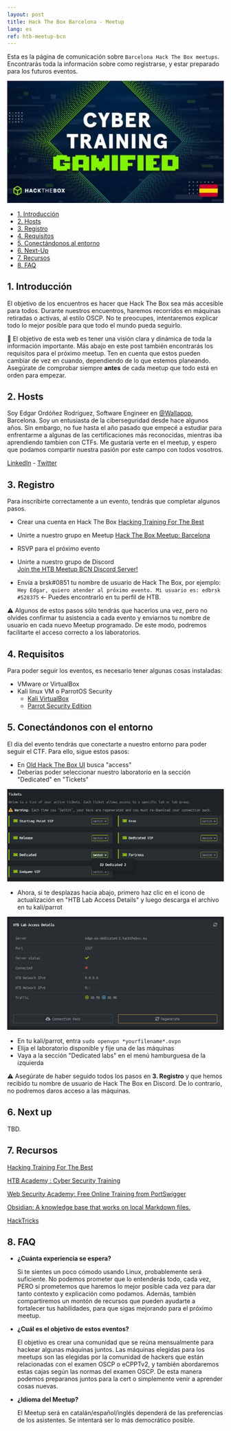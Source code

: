 ```yaml
---
layout: post
title: Hack The Box Barcelona - Meetup
lang: es
ref: htb-meetup-bcn
---
```


Esta es la página de comunicación sobre `Barcelona Hack The Box meetups`. Encontrarás toda la información sobre como registrarse, y estar preparado para los futuros eventos.

![](/assets/posts/htb-bcn-meetup/htb-bcn-meetup.jpeg)

- [1. Introducción](#1-introduccin)
- [2. Hosts](#2-hosts)
- [3. Registro](#3-registro)
- [4. Requisitos](#4-requisitos)
- [5. Conectándonos al entorno](#5-conectndonos-con-el-entorno)
- [6. Next-Up](#6-next-up)
- [7. Recursos](#7-recursos)
- [8. FAQ](#8-faq)

## 1. Introducción

El objetivo de los encuentros es hacer que Hack The Box sea más accesible para todos. Durante nuestros encuentros, haremos recorridos en máquinas retiradas o activas, al estilo OSCP. No te preocupes, intentaremos explicar todo lo mejor posible para que todo el mundo pueda seguirlo.

📢 El objetivo de esta web es tener una visión clara y dinámica de toda la información importante. Más abajo en este post también encontrarás los requisitos para el próximo meetup. Ten en cuenta que estos pueden cambiar de vez en cuando, dependiendo de lo que estemos planeando. Asegúrate de comprobar siempre **antes** de cada meetup que todo está en orden para empezar.

## 2. Hosts

Soy Edgar Ordóñez Rodríguez, Software Engineer en [@Wallapop](https://es.wallapop.com/), Barcelona. Soy un entusiasta de la ciberseguridad desde hace algunos años. Sin embargo, no fue hasta el año pasado que empecé a estudiar para enfrentarme a algunas de las certificaciones más reconocidas, mientras iba aprendiendo tambien con CTFs. Me gustaría verte en el meetup, y espero que podamos compartir nuestra pasión por este campo con todos vosotros.

[LinkedIn](https://www.linkedin.com/in/edgarordonezrodriguez/) - [Twitter](https://twitter.com/edbrsk)

## 3. Registro

Para inscribirte correctamente a un evento, tendrás que completar algunos pasos.

- Crear una cuenta en Hack The Box
  [Hacking Training For The Best](https://www.hackthebox.com/)

- Unirte a nuestro grupo en Meetup
  [Hack The Box Meetup: Barcelona](https://www.meetup.com/es/hack-the-box-meetup-barcelona-es/)

- RSVP para el próximo evento
- Unirte a nuestro grupo de Discord    
  [Join the HTB Meetup BCN Discord Server!](https://discord.gg/T3wSMRKPpV)

- Envía a brsk#0851 tu nombre de usuario de Hack The Box, por ejemplo:
  `Hey Edgar, quiero atender al próximo evento. Mi usuario es: edbrsk #528375` <- Puedes encontrarlo en tu perfil de HTB.

⚠️ Algunos de estos pasos sólo tendrás que hacerlos una vez, pero no olvides confirmar tu asistencia a cada evento y enviarnos tu nombre de usuario en cada nuevo Meetup programado. De este modo, podremos facilitarte el acceso correcto a los laboratorios.

## 4. Requisitos

Para poder seguir los eventos, es necesario tener algunas cosas instaladas:

- VMware or VirtualBox
- Kali linux VM o ParrotOS Security
    - [Kali VirtualBox](https://www.kali.org/docs/virtualization/install-virtualbox-guest-vm/)
    - [Parrot Security Edition](https://www.parrotsec.org/download/)

## 5. Conectándonos con el entorno

El día del evento tendrás que conectarte a nuestro entorno para poder seguir el CTF. Para ello, sigue estos pasos:

- En [Old Hack The Box UI](https://www.hackthebox.com/home/htb/access) busca "access"
- Deberías poder seleccionar nuestro laboratorio en la sección "Dedicated" en "Tickets"

![](/assets/posts/htb-bcn-meetup/tickets.png)

- Ahora, si te desplazas hacia abajo, primero haz clic en el icono de actualización en "HTB Lab Access Details" y luego descarga el archivo en tu kali/parrot

![](/assets/posts/htb-bcn-meetup/access-details.png)

- En tu kali/parrot, entra `sudo openvpn *yourfilename*.ovpn`
- Elija el laboratorio disponible y fije una de las máquinas
- Vaya a la sección "Dedicated labs" en el menú hamburguesa de la izquierda

⚠️ Asegúrate de haber seguido todos los pasos en **3. Registro** y que hemos recibido tu nombre de usuario de Hack The Box en Discord. De lo contrario, no podremos daros acceso a las máquinas.

## 6. Next up

TBD.

## 7. Recursos

[Hacking Training For The Best](https://hackthebox.eu)

[HTB Academy : Cyber Security Training](https://academy.hackthebox.com/)

[Web Security Academy: Free Online Training from PortSwigger](https://portswigger.net/web-security)

[Obsidian: A knowledge base that works on local Markdown files.](https://obsidian.md/)

[HackTricks](https://book.hacktricks.xyz/)

## 8. FAQ

- **¿Cuánta experiencia se espera?**

  Si te sientes un poco cómodo usando Linux, probablemente será suficiente. No podemos prometer que lo entenderás todo, cada vez, PERO sí prometemos que haremos lo mejor posible cada vez para dar tanto contexto y explicación como podamos. Además, también compartiremos un montón de recursos que pueden ayudarte a fortalecer tus habilidades, para que sigas mejorando para el próximo meetup.

- **¿Cuál es el objetivo de estos eventos?**

  El objetivo es crear una comunidad que se reúna mensualmente para hackear algunas máquinas juntos. Las máquinas elegidas para los meetups son las elegidas por la comunidad de hackers que están relacionadas con el examen OSCP o eCPPTv2, y también abordaremos estas cajas según las normas del examen OSCP. De esta manera podemos preparanos juntos para la cert o simplemente venir a aprender cosas nuevas.

- **¿Idioma del Meetup?**

  El Meetup será en catalán/español/inglés dependerá de las preferencias de los asistentes. Se intentará ser lo más democrático posible.
